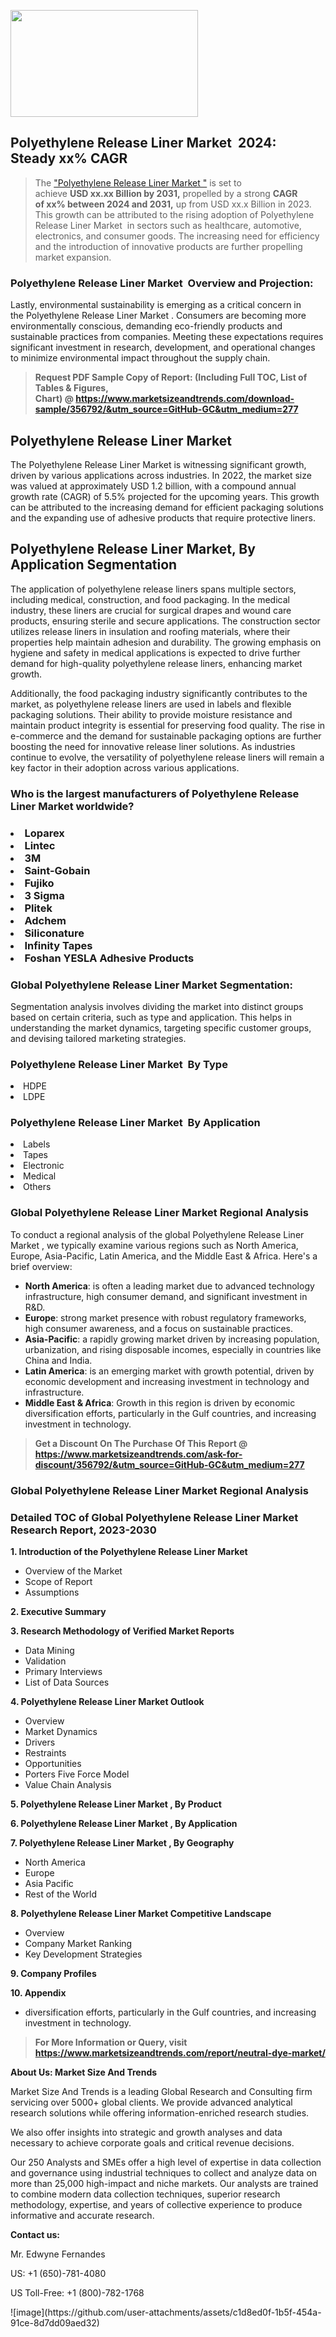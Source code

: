 <p><img class="alignnone size-medium wp-image-20088" src="https://ffe5etoiles.com/wp-content/uploads/2024/12/MST1-300x171.png" alt="" width="300" height="171" /></p><h2 id="ember46" class="ember-view reader-text-block__heading-2">Polyethylene Release Liner Market &nbsp;2024: Steady&nbsp;xx% CAGR</h2><blockquote id="ember47" class="ember-view reader-text-block__blockquote">The&nbsp;<a class="app-aware-link " href="https://www.marketsizeandtrends.com/download-sample/356792/&utm_source=GitHub-GC&utm_medium=277" target="_blank" data-test-app-aware-link="">"Polyethylene Release Liner Market "</a>&nbsp;is set to achieve&nbsp;<strong>USD&nbsp;xx.xx&nbsp;Billion by 2031,</strong>&nbsp;propelled by a strong&nbsp;<strong>CAGR of&nbsp;xx% between 2024 and 2031,</strong>&nbsp;up from USD xx.x Billion in 2023. This growth can be attributed to the rising adoption of&nbsp;Polyethylene Release Liner Market &nbsp;in sectors such as healthcare, automotive, electronics, and consumer goods. The increasing need for efficiency and the introduction of innovative products are further propelling market expansion.</blockquote><h3 id="ember48" class="ember-view reader-text-block__heading-3">Polyethylene Release Liner Market &nbsp;Overview and Projection:</h3><p id="ember49" class="ember-view reader-text-block__paragraph">Lastly, environmental sustainability is emerging as a critical concern in the&nbsp;Polyethylene Release Liner Market . Consumers are becoming more environmentally conscious, demanding eco-friendly products and sustainable practices from companies. Meeting these expectations requires significant investment in research, development, and operational changes to minimize environmental impact throughout the supply chain.</p><blockquote id="ember50" class="ember-view reader-text-block__blockquote"><strong>Request PDF Sample Copy of Report: (Including Full TOC, List of Tables &amp; Figures, Chart)&nbsp;@&nbsp;<strong><a href="https://www.marketsizeandtrends.com/download-sample/356792/&utm_source=GitHub-GC&utm_medium=277" target="_blank">https://www.marketsizeandtrends.com/download-sample/356792/&utm_source=GitHub-GC&utm_medium=277</a></strong></strong></blockquote><h3 class=""> <h2>Polyethylene Release Liner Market</h2><p>The Polyethylene Release Liner Market is witnessing significant growth, driven by various applications across industries. In 2022, the market size was valued at approximately USD 1.2 billion, with a compound annual growth rate (CAGR) of 5.5% projected for the upcoming years. This growth can be attributed to the increasing demand for efficient packaging solutions and the expanding use of adhesive products that require protective liners.</p><h2>Polyethylene Release Liner Market, By Application Segmentation</h2><p>The application of polyethylene release liners spans multiple sectors, including medical, construction, and food packaging. In the medical industry, these liners are crucial for surgical drapes and wound care products, ensuring sterile and secure applications. The construction sector utilizes release liners in insulation and roofing materials, where their properties help maintain adhesion and durability. The growing emphasis on hygiene and safety in medical applications is expected to drive further demand for high-quality polyethylene release liners, enhancing market growth.</p><p>Additionally, the food packaging industry significantly contributes to the market, as polyethylene release liners are used in labels and flexible packaging solutions. Their ability to provide moisture resistance and maintain product integrity is essential for preserving food quality. The rise in e-commerce and the demand for sustainable packaging options are further boosting the need for innovative release liner solutions. As industries continue to evolve, the versatility of polyethylene release liners will remain a key factor in their adoption across various applications.</p></h3><h3 id="" class="">Who is the largest manufacturers of&nbsp;Polyethylene Release Liner Market  worldwide?</h3><h3 class=""></Li><Li>Loparex</Li><Li> Lintec</Li><Li> 3M</Li><Li> Saint-Gobain</Li><Li> Fujiko</Li><Li> 3 Sigma</Li><Li> Plitek</Li><Li> Adchem</Li><Li> Siliconature</Li><Li> Infinity Tapes</Li><Li> Foshan YESLA Adhesive Products</h3><h3 id="ember53" class="ember-view reader-text-block__heading-3">Global&nbsp;Polyethylene Release Liner Market  Segmentation:</h3><p id="ember54" class="ember-view reader-text-block__paragraph">Segmentation analysis involves dividing the market into distinct groups based on certain criteria, such as type and application. This helps in understanding the market dynamics, targeting specific customer groups, and devising tailored marketing strategies.</p><h3 id="" class="">Polyethylene Release Liner Market &nbsp;By Type</h3><p></Li><Li>HDPE</Li><Li> LDPE</p><h3 id="" class="">Polyethylene Release Liner Market &nbsp;By Application</h3><p class=""></Li><Li>Labels</Li><Li> Tapes</Li><Li> Electronic</Li><Li> Medical</Li><Li> Others</p><h3 id="ember62" class="ember-view reader-text-block__heading-3">Global Polyethylene Release Liner Market  Regional Analysis</h3><p id="ember63" class="ember-view reader-text-block__paragraph">To conduct a regional analysis of the global Polyethylene Release Liner Market , we typically examine various regions such as North America, Europe, Asia-Pacific, Latin America, and the Middle East &amp; Africa. Here's a brief overview:</p><ul><li><strong>North America</strong>: is often a leading market due to advanced technology infrastructure, high consumer demand, and significant investment in R&amp;D.</li><li><strong>Europe</strong>: strong market presence with robust regulatory frameworks, high consumer awareness, and a focus on sustainable practices.</li><li><strong>Asia-Pacific</strong>: a rapidly growing market driven by increasing population, urbanization, and rising disposable incomes, especially in countries like China and India.</li><li><strong>Latin America</strong>: is an emerging market with growth potential, driven by economic development and increasing investment in technology and infrastructure.</li><li><strong>Middle East &amp; Africa</strong>: Growth in this region is driven by economic diversification efforts, particularly in the Gulf countries, and increasing investment in technology.</li></ul><blockquote id="ember61" class="ember-view reader-text-block__blockquote"><strong>Get a Discount On The Purchase Of This Report @ <strong><a href="https://html-cleaner.com/" target="">https://www.marketsizeandtrends.com/ask-for-discount/356792/&utm_source=GitHub-GC&utm_medium=277</a></strong></strong></blockquote><h3 id="ember62" class="ember-view reader-text-block__heading-3">Global Polyethylene Release Liner Market  Regional Analysis</h3><h3 id="" class="">Detailed TOC of Global Polyethylene Release Liner Market  Research Report, 2023-2030</h3><p id="" class=""><strong>1. Introduction of the Polyethylene Release Liner Market </strong></p><ul><li>Overview of the Market</li><li>Scope of Report</li><li>Assumptions</li></ul><p id="" class=""><strong>2. Executive Summary</strong></p><p id="" class=""><strong>3. Research Methodology of Verified Market Reports</strong></p><ul><li>Data Mining</li><li>Validation</li><li>Primary Interviews</li><li>List of Data Sources</li></ul><p id="" class=""><strong>4. Polyethylene Release Liner Market  Outlook</strong></p><ul><li>Overview</li><li>Market Dynamics</li><li>Drivers</li><li>Restraints</li><li>Opportunities</li><li>Porters Five Force Model</li><li>Value Chain Analysis</li></ul><p id="" class=""><strong>5. Polyethylene Release Liner Market , By Product</strong></p><p id="" class=""><strong>6. Polyethylene Release Liner Market , By Application</strong></p><p id="" class=""><strong>7. Polyethylene Release Liner Market , By Geography</strong></p><ul><li>North America</li><li>Europe</li><li>Asia Pacific</li><li>Rest of the World</li></ul><p id="" class=""><strong>8. Polyethylene Release Liner Market  Competitive Landscape</strong></p><ul><li>Overview</li><li>Company Market Ranking</li><li>Key Development Strategies</li></ul><p id="" class=""><strong>9. Company Profiles</strong></p><p id="" class=""><strong>10. Appendix</strong></p><ul><li>diversification efforts, particularly in the Gulf countries, and increasing investment in technology.</li></ul><blockquote id="ember65" class="ember-view reader-text-block__blockquote"><strong>For More Information or Query, visit <strong><strong><a href="https://html-cleaner.com/" target="">https://www.marketsizeandtrends.com/report/neutral-dye-market/</a></strong></strong></strong></blockquote><p id="" class=""><strong>About Us: Market Size And Trends</strong></p><p id="" class="">Market Size And Trends is a leading Global Research and Consulting firm servicing over 5000+ global clients. We provide advanced analytical research solutions while offering information-enriched research studies.</p><p id="" class="">We also offer insights into strategic and growth analyses and data necessary to achieve corporate goals and critical revenue decisions.</p><p id="" class="">Our 250 Analysts and SMEs offer a high level of expertise in data collection and governance using industrial techniques to collect and analyze data on more than 25,000 high-impact and niche markets. Our analysts are trained to combine modern data collection techniques, superior research methodology, expertise, and years of collective experience to produce informative and accurate research.</p><p id="" class=""><strong>Contact us:</strong></p><p id="" class="">Mr. Edwyne Fernandes</p><p id="" class="">US: +1 (650)-781-4080</p><p id="" class="">US Toll-Free: +1 (800)-782-1768</p>
![image](https://github.com/user-attachments/assets/c1d8ed0f-1b5f-454a-91ce-8d7dd09aed32)
